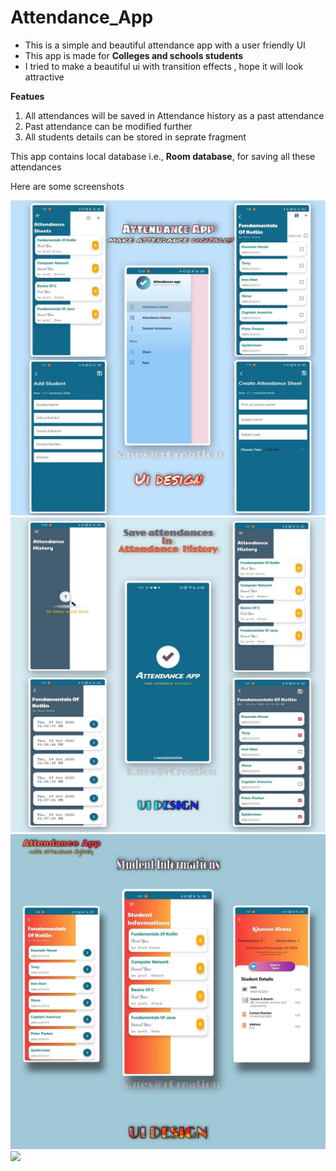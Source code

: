 # Attendance_App
  * This is a simple and beautiful attendance app  with a user friendly UI
  * This app is made for **Colleges and schools students**
  * I tried to make a beautiful ui with transition effects , hope it will look attractive
  
  **Featues**
  1. All attendances will be saved in Attendance history as a past attendance 
  2. Past attendance can be modified further
  3. All students details can be stored in seprate fragment
  
  This app contains local database i.e., **Room database**, for saving all these attendances 
  
  Here are some screenshots
  
  ![](AppImages/attendance_app_ui_pic_3.jpg)
  ![](AppImages/attendance_app_ui_pic_2.jpg)
  ![](AppImages/attendance_app_ui_pic_1.jpg)
  ![](AppImages/attendance_app_video.jpg)
